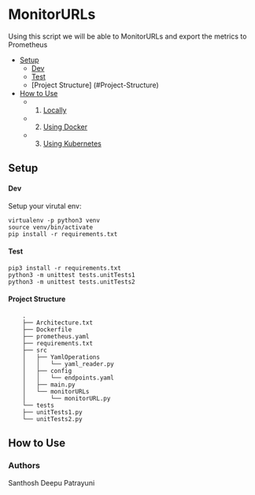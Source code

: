 # MonitorURLs
Using this script we will be able to MonitorURLs and export the metrics to Prometheus


- [Setup](#Setup)
    - [Dev](#Dev)
    - [Test](#Test)
    - [Project Structure] (#Project-Structure)
- [How to Use](#how-to-use)
    - 1. [Locally](#Locally)  
    - 2. [Using Docker](#Using-Docker)  
    - 3. [Using Kubernetes](#Using-Kubernetes)


## Setup
#### Dev
Setup your virutal env:

```shell
virtualenv -p python3 venv
source venv/bin/activate
pip install -r requirements.txt
```

#### Test

```
pip3 install -r requirements.txt
python3 -m unittest tests.unitTests1
python3 -m unittest tests.unitTests2
```

#### Project Structure

        .
        ├── Architecture.txt
        ├── Dockerfile
        ├── prometheus.yaml
        ├── requirements.txt
        ├── src
        │   ├── YamlOperations
        │   │   └── yaml_reader.py
        │   ├── config
        │   │   └── endpoints.yaml
        │   ├── main.py
        │   └── monitorURLs
        │       └── monitorURL.py
        └── tests
        ├── unitTests1.py
        └── unitTests2.py

## How to Use

### Authors
Santhosh Deepu Patrayuni
